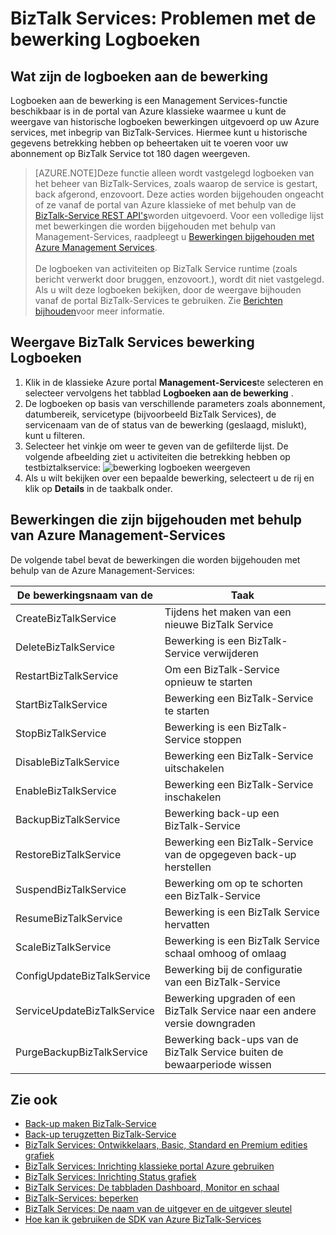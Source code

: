 <properties 
    pageTitle="Problemen met BizTalk-Services met bewerking Logboeken | Microsoft Azure" 
    description="Problemen oplossen met bewerking logboeken BizTalk-Services. MAB, WABS" 
    services="biztalk-services" 
    documentationCenter="" 
    authors="MandiOhlinger" 
    manager="erikre" 
    editor=""/>

<tags 
    ms.service="biztalk-services" 
    ms.workload="integration" 
    ms.tgt_pltfrm="na" 
    ms.devlang="na" 
    ms.topic="article" 
    ms.date="08/15/2016" 
    ms.author="mandia"/>


# <a name="biztalk-services-troubleshoot-using-operation-logs"></a>BizTalk Services: Problemen met de bewerking Logboeken

## <a name="what-are-the-operation-logs"></a>Wat zijn de logboeken aan de bewerking
Logboeken aan de bewerking is een Management Services-functie beschikbaar is in de portal van Azure klassieke waarmee u kunt de weergave van historische logboeken bewerkingen uitgevoerd op uw Azure services, met inbegrip van BizTalk-Services. Hiermee kunt u historische gegevens betrekking hebben op beheertaken uit te voeren voor uw abonnement op BizTalk Service tot 180 dagen weergeven.

> [AZURE.NOTE]Deze functie alleen wordt vastgelegd logboeken van het beheer van BizTalk-Services, zoals waarop de service is gestart, back afgerond, enzovoort. Deze acties worden bijgehouden ongeacht of ze vanaf de portal van Azure klassieke of met behulp van de [BizTalk-Service REST API's](http://msdn.microsoft.com/library/azure/dn232347.aspx)worden uitgevoerd. Voor een volledige lijst met bewerkingen die worden bijgehouden met behulp van Management-Services, raadpleegt u [Bewerkingen bijgehouden met Azure Management Services](#bizops).<br/><br/>
De logboeken van activiteiten op BizTalk Service runtime (zoals bericht verwerkt door bruggen, enzovoort.), wordt dit niet vastgelegd. Als u wilt deze logboeken bekijken, door de weergave bijhouden vanaf de portal BizTalk-Services te gebruiken. Zie [Berichten bijhouden](http://msdn.microsoft.com/library/azure/hh949805.aspx)voor meer informatie.

## <a name="view-biztalk-services-operation-logs"></a>Weergave BizTalk Services bewerking Logboeken
1. Klik in de klassieke Azure portal **Management-Services**te selecteren en selecteer vervolgens het tabblad **Logboeken aan de bewerking** .
2. De logboeken op basis van verschillende parameters zoals abonnement, datumbereik, servicetype (bijvoorbeeld BizTalk Services), de servicenaam van de of status van de bewerking (geslaagd, mislukt), kunt u filteren.
3. Selecteer het vinkje om weer te geven van de gefilterde lijst. De volgende afbeelding ziet u activiteiten die betrekking hebben op testbiztalkservice:  ![bewerking logboeken weergeven][ViewLogs] 
4. Als u wilt bekijken over een bepaalde bewerking, selecteert u de rij en klik op **Details** in de taakbalk onder.


## <a name="bizops"></a>Bewerkingen die zijn bijgehouden met behulp van Azure Management-Services
De volgende tabel bevat de bewerkingen die worden bijgehouden met behulp van de Azure Management-Services:

De bewerkingsnaam van de | Taak
--- | ---
CreateBizTalkService | Tijdens het maken van een nieuwe BizTalk Service
DeleteBizTalkService | Bewerking is een BizTalk-Service verwijderen
RestartBizTalkService | Om een BizTalk-Service opnieuw te starten
StartBizTalkService | Bewerking een BizTalk-Service te starten
StopBizTalkService | Bewerking is een BizTalk-Service stoppen
DisableBizTalkService | Bewerking een BizTalk-Service uitschakelen
EnableBizTalkService | Bewerking een BizTalk-Service inschakelen
BackupBizTalkService | Bewerking back-up een BizTalk-Service
RestoreBizTalkService | Bewerking een BizTalk-Service van de opgegeven back-up herstellen
SuspendBizTalkService | Bewerking om op te schorten een BizTalk-Service
ResumeBizTalkService | Bewerking is een BizTalk Service hervatten
ScaleBizTalkService | Bewerking is een BizTalk Service schaal omhoog of omlaag
ConfigUpdateBizTalkService | Bewerking bij de configuratie van een BizTalk-Service
ServiceUpdateBizTalkService | Bewerking upgraden of een BizTalk Service naar een andere versie downgraden
PurgeBackupBizTalkService | Bewerking back-ups van de BizTalk Service buiten de bewaarperiode wissen


## <a name="see-also"></a>Zie ook
- [Back-up maken BizTalk-Service](http://go.microsoft.com/fwlink/p/?LinkID=325584)
- [Back-up terugzetten BizTalk-Service](http://go.microsoft.com/fwlink/p/?LinkID=325582)
- [BizTalk Services: Ontwikkelaars, Basic, Standard en Premium edities grafiek](http://go.microsoft.com/fwlink/p/?LinkID=302279)
- [BizTalk Services: Inrichting klassieke portal Azure gebruiken](http://go.microsoft.com/fwlink/p/?LinkID=302280)
- [BizTalk Services: Inrichting Status grafiek](http://go.microsoft.com/fwlink/p/?LinkID=329870)
- [BizTalk Services: De tabbladen Dashboard, Monitor en schaal](http://go.microsoft.com/fwlink/p/?LinkID=302281)
- [BizTalk-Services: beperken](http://go.microsoft.com/fwlink/p/?LinkID=302282)
- [BizTalk Services: De naam van de uitgever en de uitgever sleutel](http://go.microsoft.com/fwlink/p/?LinkID=303941)
- [Hoe kan ik gebruiken de SDK van Azure BizTalk-Services](http://go.microsoft.com/fwlink/p/?LinkID=302335)

[ViewLogs]: ./media/biztalk-troubleshoot-using-ops-logs/Operation-Logs.png
 
